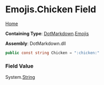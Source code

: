 # Emojis\.Chicken Field

[Home](../../../README.md)

**Containing Type**: [DotMarkdown](../../README.md)\.[Emojis](../README.md)

**Assembly**: DotMarkdown\.dll

```csharp
public const string Chicken = ":chicken:"
```

### Field Value

System\.[String](https://docs.microsoft.com/en-us/dotnet/api/system.string)